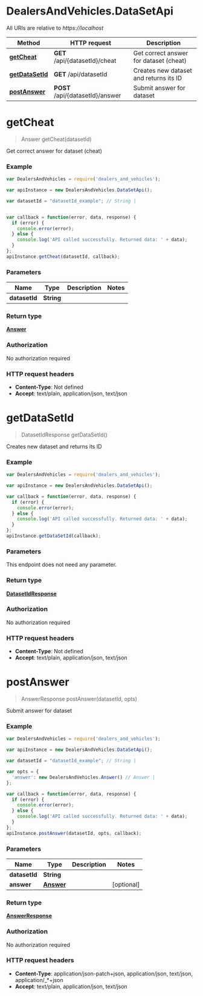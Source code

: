 # DealersAndVehicles.DataSetApi

All URIs are relative to *https://localhost*

Method | HTTP request | Description
------------- | ------------- | -------------
[**getCheat**](DataSetApi.md#getCheat) | **GET** /api/{datasetId}/cheat | Get correct answer for dataset (cheat)
[**getDataSetId**](DataSetApi.md#getDataSetId) | **GET** /api/datasetId | Creates new dataset and returns its ID
[**postAnswer**](DataSetApi.md#postAnswer) | **POST** /api/{datasetId}/answer | Submit answer for dataset


<a name="getCheat"></a>
# **getCheat**
> Answer getCheat(datasetId)

Get correct answer for dataset (cheat)

### Example
```javascript
var DealersAndVehicles = require('dealers_and_vehicles');

var apiInstance = new DealersAndVehicles.DataSetApi();

var datasetId = "datasetId_example"; // String | 


var callback = function(error, data, response) {
  if (error) {
    console.error(error);
  } else {
    console.log('API called successfully. Returned data: ' + data);
  }
};
apiInstance.getCheat(datasetId, callback);
```

### Parameters

Name | Type | Description  | Notes
------------- | ------------- | ------------- | -------------
 **datasetId** | **String**|  | 

### Return type

[**Answer**](Answer.md)

### Authorization

No authorization required

### HTTP request headers

 - **Content-Type**: Not defined
 - **Accept**: text/plain, application/json, text/json

<a name="getDataSetId"></a>
# **getDataSetId**
> DatasetIdResponse getDataSetId()

Creates new dataset and returns its ID

### Example
```javascript
var DealersAndVehicles = require('dealers_and_vehicles');

var apiInstance = new DealersAndVehicles.DataSetApi();

var callback = function(error, data, response) {
  if (error) {
    console.error(error);
  } else {
    console.log('API called successfully. Returned data: ' + data);
  }
};
apiInstance.getDataSetId(callback);
```

### Parameters
This endpoint does not need any parameter.

### Return type

[**DatasetIdResponse**](DatasetIdResponse.md)

### Authorization

No authorization required

### HTTP request headers

 - **Content-Type**: Not defined
 - **Accept**: text/plain, application/json, text/json

<a name="postAnswer"></a>
# **postAnswer**
> AnswerResponse postAnswer(datasetId, opts)

Submit answer for dataset

### Example
```javascript
var DealersAndVehicles = require('dealers_and_vehicles');

var apiInstance = new DealersAndVehicles.DataSetApi();

var datasetId = "datasetId_example"; // String | 

var opts = { 
  'answer': new DealersAndVehicles.Answer() // Answer | 
};

var callback = function(error, data, response) {
  if (error) {
    console.error(error);
  } else {
    console.log('API called successfully. Returned data: ' + data);
  }
};
apiInstance.postAnswer(datasetId, opts, callback);
```

### Parameters

Name | Type | Description  | Notes
------------- | ------------- | ------------- | -------------
 **datasetId** | **String**|  | 
 **answer** | [**Answer**](Answer.md)|  | [optional] 

### Return type

[**AnswerResponse**](AnswerResponse.md)

### Authorization

No authorization required

### HTTP request headers

 - **Content-Type**: application/json-patch+json, application/json, text/json, application/_*+json
 - **Accept**: text/plain, application/json, text/json

